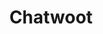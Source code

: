 ---
codehost: https://github.com/chatwoot/chatwoot
facebook: https://facebook.com/chatwootapp
instagram: https://instagram.com/chatwoot
linkedin: https://linkedin.com/company/chatwoot
logohandle: chatwoot
sort: chatwoot
title: Chatwoot
website: https://www.chatwoot.com/
youtube: https://youtube.com/chatwoot
---